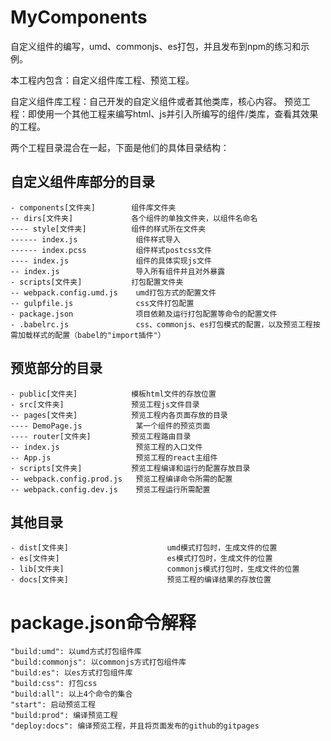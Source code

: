 # MyComponents

自定义组件的编写，umd、commonjs、es打包，并且发布到npm的练习和示例。

本工程内包含：自定义组件库工程、预览工程。

自定义组件库工程：自己开发的自定义组件或者其他类库，核心内容。
预览工程：即使用一个其他工程来编写html、js并引入所编写的组件/类库，查看其效果的工程。

两个工程目录混合在一起，下面是他们的具体目录结构：

## 自定义组件库部分的目录

```
- components[文件夹]        组件库文件夹
-- dirs[文件夹]             各个组件的单独文件夹，以组件名命名
---- style[文件夹]          组件的样式所在文件夹
------ index.js             组件样式导入
------ index.pcss           组件样式postcss文件
---- index.js               组件的具体实现js文件
-- index.js                 导入所有组件并且对外暴露 
- scripts[文件夹]           打包配置文件夹
-- webpack.config.umd.js    umd打包方式的配置文件
-- gulpfile.js              css文件打包配置
- package.json              项目依赖及运行打包配置等命令的配置文件
- .babelrc.js               css、commonjs、es打包模式的配置，以及预览工程按需加载样式的配置（babel的"import插件"）
```

## 预览部分的目录

```
- public[文件夹]            模板html文件的存放位置
- src[文件夹]               预览工程js文件目录
-- pages[文件夹]            预览工程内各页面存放的目录
---- DemoPage.js            某一个组件的预览页面
---- router[文件夹]         预览工程路由目录
-- index.js                 预览工程的入口文件
-- App.js                   预览工程的react主组件
- scripts[文件夹]           预览工程编译和运行的配置存放目录
-- webpack.config.prod.js   预览工程编译命令所需的配置
-- webpack.config.dev.js    预览工程运行所需配置
```

## 其他目录

```
- dist[文件夹]                      umd模式打包时，生成文件的位置
- es[文件夹]                        es模式打包时，生成文件的位置
- lib[文件夹]                       commonjs模式打包时，生成文件的位置
- docs[文件夹]                      预览工程的编译结果的存放位置
```

# package.json命令解释

```
"build:umd": 以umd方式打包组件库
"build:commonjs": 以commonjs方式打包组件库
"build:es": 以es方式打包组件库
"build:css": 打包css
"build:all": 以上4个命令的集合
"start": 启动预览工程
"build:prod": 编译预览工程
"deploy:docs": 编译预览工程，并且将页面发布的github的gitpages
```
